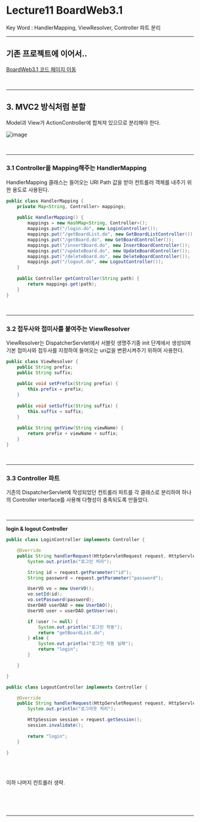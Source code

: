 # Lecture11  BoardWeb3.1
Key Word : HandlerMapping, ViewResolver, Controller 파트 분리     

<hr/>

 ## 기존 프로젝트에 이어서..
 
 [BoardWeb3.1 코드 페이지 이동](https://github.com/Moveuk/2021_Spring/tree/main/0830_Lecture09/BoardWeb3.1)
 
 
 <br><hr/>
 
## 3. MVC2 방식처럼 분할

 Model과 View가 ActionController에 합쳐져 있으므로 분리해야 한다.    
    
 ![image](https://user-images.githubusercontent.com/84966961/131693944-fe1cd76f-fe8f-4073-a23e-512a46203bf6.png)


 <br><hr/>

### 3.1 Controller을 Mapping해주는 HandlerMapping 

 HandlerMapping 클래스는 들어오는 URI Path 값을 받아 컨트롤러 객체를 내주기 위한 용도로 사용된다.


```java
public class HandlerMapping {
	private Map<String, Controller> mappings;
	
	public HandlerMapping() {
		mappings = new HashMap<String, Controller>();
		mappings.put("/login.do", new LoginController());
		mappings.put("/getBoardList.do", new GetBoardListController());
		mappings.put("/getBoard.do", new GetBoardController());
		mappings.put("/insertBoard.do", new InsertBoardController());
		mappings.put("/updateBoard.do", new UpdateBoardController());
		mappings.put("/deleteBoard.do", new DeleteBoardController());
		mappings.put("/logout.do", new LogoutController());
	}
	
	public Controller getController(String path) {
		return mappings.get(path);
	}
}

```



 <br><hr/>


### 3.2 접두사와 접미사를 붙여주는 ViewResolver

ViewResolver는 DispatcherServlet에서 서블릿 생명주기중 init 단계에서 생성되며 기본 접미사와 접두사를 지정하여 들어오는 uri값을 변환시켜주기 위하여 사용한다.



```java
public class ViewResolver {
	public String prefix;
	public String suffix;
	
	public void setPrefix(String prefix) {
		this.prefix = prefix;
	}	
	
	public void setSuffix(String suffix) {
		this.suffix = suffix;
	}	
	
	public String getView(String viewName) {
		return prefix + viewName + suffix;
	}
}
```


 <br><hr/>


### 3.3 Controller 파트

 기존의 DispatcherServlet에 작성되었던 컨트롤러 파트를 각 클래스로 분리하여 하나의 Controller interface를 사용해 다형성이 충족되도록 만들었다.

 <br><hr/>


 **login & logout Controller**


```java
public class LoginController implements Controller {

	@Override
	public String handlerRequest(HttpServletRequest request, HttpServletResponse response) {
		System.out.println("로그인 처리");

		String id = request.getParameter("id");
		String password = request.getParameter("password");

		UserVO vo = new UserVO();
		vo.setId(id);
		vo.setPassword(password);
		UserDAO userDAO = new UserDAO();
		UserVO user = userDAO.getUser(vo);

		if (user != null) {
			System.out.println("로그인 작동");
			return "getBoardList.do";
		} else {
			System.out.println("로그인 작동 실패");
			return "login";
		}

	}

}
```
```java
public class LogoutController implements Controller {

	@Override
	public String handlerRequest(HttpServletRequest request, HttpServletResponse response) {
		System.out.println("로그아웃 처리");

		HttpSession session = request.getSession();
		session.invalidate();
		
		return "login";
	}

}
```

<br><br>

이하 나머지 컨트롤러 생략.


 <br><br><br><hr/>











